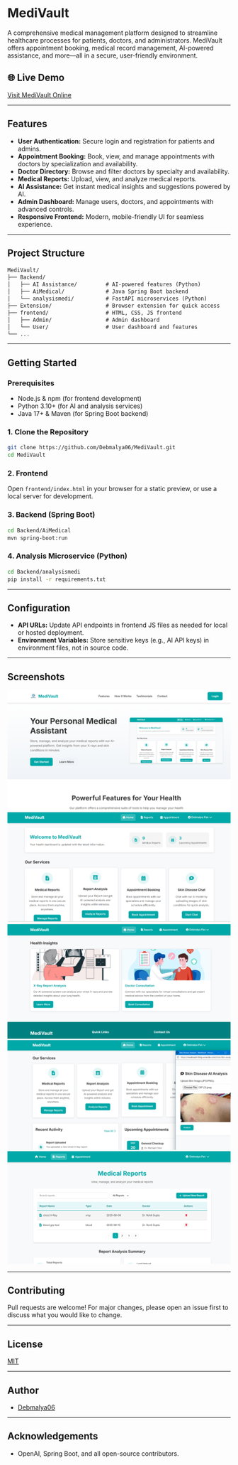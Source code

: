 # MediVault

A comprehensive medical management platform designed to streamline healthcare processes for patients, doctors, and administrators. MediVault offers appointment booking, medical record management, AI-powered assistance, and more—all in a secure, user-friendly environment.

## 🌐 Live Demo
[Visit MediVault Online](https://medivault-0drq.onrender.com/)

---

## Features

- **User Authentication:** Secure login and registration for patients and admins.
- **Appointment Booking:** Book, view, and manage appointments with doctors by specialization and availability.
- **Doctor Directory:** Browse and filter doctors by specialty and availability.
- **Medical Reports:** Upload, view, and analyze medical reports.
- **AI Assistance:** Get instant medical insights and suggestions powered by AI.
- **Admin Dashboard:** Manage users, doctors, and appointments with advanced controls.
- **Responsive Frontend:** Modern, mobile-friendly UI for seamless experience.

---

## Project Structure

```
MediVault/
├── Backend/
│   ├── AI Assistance/         # AI-powered features (Python)
│   ├── AiMedical/             # Java Spring Boot backend
│   └── analysismedi/          # FastAPI microservices (Python)
├── Extension/                 # Browser extension for quick access
├── frontend/                  # HTML, CSS, JS frontend
│   ├── Admin/                 # Admin dashboard
│   └── User/                  # User dashboard and features
└── ...
```

---

## Getting Started

### Prerequisites
- Node.js & npm (for frontend development)
- Python 3.10+ (for AI and analysis services)
- Java 17+ & Maven (for Spring Boot backend)

### 1. Clone the Repository
```sh
git clone https://github.com/Debmalya06/MediVault.git
cd MediVault
```

### 2. Frontend
Open `frontend/index.html` in your browser for a static preview, or use a local server for development.

### 3. Backend (Spring Boot)
```sh
cd Backend/AiMedical
mvn spring-boot:run
```



### 4. Analysis Microservice (Python)
```sh
cd Backend/analysismedi
pip install -r requirements.txt
```

---

## Configuration
- **API URLs:** Update API endpoints in frontend JS files as needed for local or hosted deployment.
- **Environment Variables:** Store sensitive keys (e.g., AI API keys) in environment files, not in source code.

---

## Screenshots
![alt text](img/image-3.png)
![Home](frontend/home.png)
![alt text](img/image-1.png)
![alt text](img/image.png)
![alt text](img/image-2.png)


---

## Contributing
Pull requests are welcome! For major changes, please open an issue first to discuss what you would like to change.

---

## License
[MIT](LICENSE)

---

## Author
- [Debmalya06](https://github.com/Debmalya06)

---

## Acknowledgements
- OpenAI, Spring Boot, and all open-source contributors.
